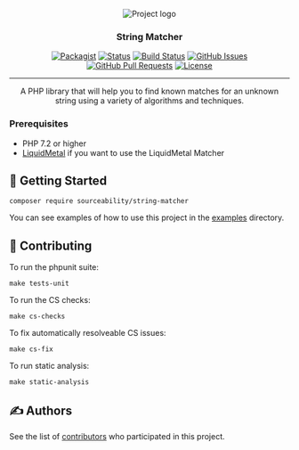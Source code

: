 <p align="center">
 <img src="https://i.imgur.com/l4kx6KB.png" alt="Project logo"></a>
</p>

<h3 align="center">String Matcher</h3>

<div align="center">

  [![Packagist](https://img.shields.io/packagist/v/sourceability/string-matcher)](https://packagist.org/packages/sourceability/string-matcher)
  [![Status](https://img.shields.io/badge/status-active-success.svg)]() 
  [![Build Status](https://travis-ci.org/sourceability/string-matcher.svg?branch=master)](https://travis-ci.org/sourceability/string-matcher)
  [![GitHub Issues](https://img.shields.io/github/issues/sourceability/string-matcher.svg)](https://github.com/sourceability/string-matcher/issues)
  [![GitHub Pull Requests](https://img.shields.io/github/issues-pr/sourceability/string-matcher.svg)](https://github.com/sourceability/string-matcher/pulls)
  [![License](https://img.shields.io/badge/license-MIT-blue.svg)](/LICENSE)

</div>

---

<p align="center"> A PHP library that will help you to find known matches for an unknown string using a variety of algorithms and techniques.
    <br> 
</p>

### Prerequisites

- PHP 7.2 or higher
- [LiquidMetal](https://github.com/kjantzer/liquidmetal-php) if you want to use the LiquidMetal Matcher

## 🏁 Getting Started

```
composer require sourceability/string-matcher
```

You can see examples of how to use this project in the [examples](/examples) directory.

## 🔧 Contributing

To run the phpunit suite:
```
make tests-unit
```

To run the CS checks:
```
make cs-checks
```

To fix automatically resolveable CS issues:
```
make cs-fix
```

To run static analysis:
```
make static-analysis
```

## ✍️ Authors

See the list of [contributors](https://github.com/sourceability/string-matcher/contributors) who participated in this project.
